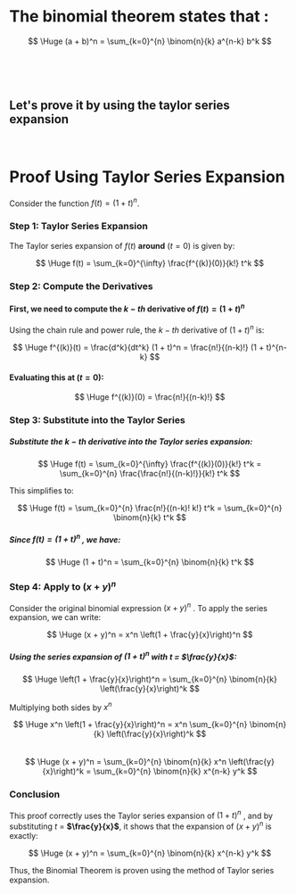 # The binomial theorem states that :


$$
\Huge (a + b)^n = \sum_{k=0}^{n} \binom{n}{k} a^{n-k} b^k
$$

<br><br><br>

## Let's prove it by using the taylor series expansion

<br>

# Proof Using Taylor Series Expansion

Consider the function $f(t) = (1 + t)^n$.


### Step 1: Taylor Series Expansion

The Taylor series expansion of $f(t)$ **around** $(t = 0)$ is given by: 


$$
\Huge f(t) = \sum_{k=0}^{\infty} \frac{f^{(k)}(0)}{k!} t^k
$$

### Step 2: Compute the Derivatives

#### First, we need to compute the $k-th$ derivative of $f(t) = (1 + t)^n$

Using the chain rule and power rule, the $k-th$ derivative of $(1 + t)^n$ is:

$$
\Huge f^{(k)}(t) = \frac{d^k}{dt^k} (1 + t)^n = \frac{n!}{(n-k)!} (1 + t)^{n-k}
$$

#### Evaluating this at $( t = 0)$:

$$
\Huge f^{(k)}(0) = \frac{n!}{(n-k)!}
$$

### Step 3: Substitute into the Taylor Series

##### Substitute the $k-th$ derivative into the Taylor series expansion:

$$
\Huge f(t) = \sum_{k=0}^{\infty} \frac{f^{(k)}(0)}{k!} t^k = \sum_{k=0}^{n} \frac{\frac{n!}{(n-k)!}}{k!} t^k
$$

This simplifies to:

$$
\Huge f(t) = \sum_{k=0}^{n} \frac{n!}{(n-k)! k!} t^k = \sum_{k=0}^{n} \binom{n}{k} t^k
$$

##### Since $f(t) = (1 + t)^n$ , we have:

$$
\Huge (1 + t)^n = \sum_{k=0}^{n} \binom{n}{k} t^k
$$

### Step 4: Apply to $(x + y)^n$

Consider the original binomial expression $(x + y)^n$ . To apply the series expansion, we can write:

$$
\Huge (x + y)^n = x^n \left(1 + \frac{y}{x}\right)^n
$$

##### Using the series expansion of $(1 + t)^n$ with $t$ = **$\frac{y}{x}$**:

$$
\Huge \left(1 + \frac{y}{x}\right)^n = \sum_{k=0}^{n} \binom{n}{k} \left(\frac{y}{x}\right)^k
$$

Multiplying both sides by $x^n$

$$
\Huge x^n \left(1 + \frac{y}{x}\right)^n = x^n \sum_{k=0}^{n} \binom{n}{k} \left(\frac{y}{x}\right)^k
$$
<br>
$$
\Huge (x + y)^n = \sum_{k=0}^{n} \binom{n}{k} x^n \left(\frac{y}{x}\right)^k = \sum_{k=0}^{n} \binom{n}{k} x^{n-k} y^k
$$

### Conclusion

This proof correctly uses the Taylor series expansion of $(1 + t)^n$ , and by substituting $t$ = **$\frac{y}{x}$**, it shows that the expansion of $(x + y)^n$ is exactly:

$$
\Huge (x + y)^n = \sum_{k=0}^{n} \binom{n}{k} x^{n-k} y^k
$$

Thus, the Binomial Theorem is proven using the method of Taylor series expansion.
